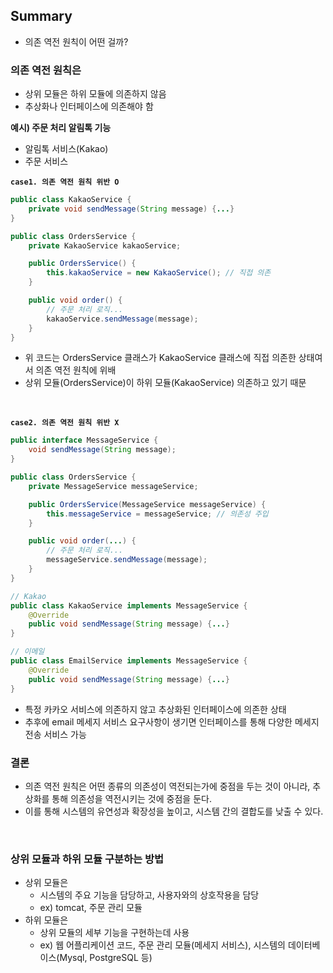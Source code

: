 ## Summary

- 의존 역전 원칙이 어떤 걸까?

### **의존 역전 원칙은**

- 상위 모듈은 하위 모듈에 의존하지 않음
- 추상화나 인터페이스에 의존해야 함

**예시) 주문 처리 알림톡 기능**

- 알림톡 서비스(Kakao)
- 주문 서비스

**`case1. 의존 역전 원칙 위반 O`**

```java
public class KakaoService {
    private void sendMessage(String message) {...}
}

public class OrdersService {
    private KakaoService kakaoService;

    public OrdersService() {
        this.kakaoService = new KakaoService(); // 직접 의존
    }

    public void order() {
        // 주문 처리 로직...
        kakaoService.sendMessage(message); 
    }
}
```

- 위 코드는 OrdersService 클래스가 KakaoService 클래스에 직접 의존한 상태여서 의존 역전 원칙에 위배
- 상위 모듈(OrdersService)이 하위 모듈(KakaoService) 의존하고 있기 때문

<br/>

**`case2. 의존 역전 원칙 위반 X`**

```java
public interface MessageService {
    void sendMessage(String message);
}

public class OrdersService {
    private MessageService messageService;

    public OrdersService(MessageService messageService) {
        this.messageService = messageService; // 의존성 주입
    }

    public void order(...) {
        // 주문 처리 로직...
        messageService.sendMessage(message); 
    }
}

// Kakao
public class KakaoService implements MessageService {
    @Override
    public void sendMessage(String message) {...}
}

// 이메일 
public class EmailService implements MessageService {
    @Override
    public void sendMessage(String message) {...}
}
```

- 특정 카카오 서비스에 의존하지 않고 추상화된 인터페이스에 의존한 상태
- 추후에 email 메세지 서비스 요구사항이 생기면 인터페이스를 통해 다양한 메세지 전송 서비스 가능

### **결론**

- 의존 역전 원칙은 어떤 종류의 의존성이 역전되는가에 중점을 두는 것이 아니라,
  추상화를 통해 의존성을 역전시키는 것에 중점을 둔다.
- 이를 통해 시스템의 유연성과 확장성을 높이고, 시스템 간의 결합도를 낮출 수 있다.

<br/>

### 상위 모듈과 하위 모듈 구분하는 방법

- 상위 모듈은
    - 시스템의 주요 기능을 담당하고, 사용자와의 상호작용을 담당
    - ex) tomcat, 주문 관리 모듈
- 하위 모듈은
    - 상위 모듈의 세부 기능을 구현하는데 사용
    - ex) 웹 어플리케이션 코드, 주문 관리 모듈(메세지 서비스), 시스템의 데이터베이스(Mysql, PostgreSQL 등)
